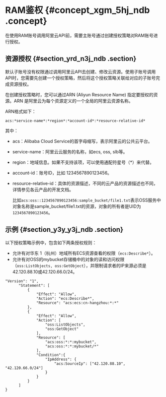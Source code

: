 # RAM鉴权 {#concept_xgm_5hj_ndb .concept}

在使用RAM账号调用阿里云API前，需要主账号通过创建授权策略对RAM账号进行授权。

## 资源授权 {#section_yrd_n3j_ndb .section}

默认子账号没有权限通过调用阿里云API去创建、修改云资源。使用子账号调用API时，您需要先创建一个授权策略，然后将这个授权策略关联给对应的子账号完成资源授权。

在创建授权策略时，您可以通过ARN \(Aliyun Resource Name\) 指定要授权的资源。ARN 是阿里云为每个资源定义的一个全局的阿里云资源名称。

ARN格式如下：

```
acs:*service-name*:*region*:*account-id*:*resource-relative-id*
```

其中：

-   acs：Alibaba Cloud Service的首字母缩写，表示阿里云的公共云平台。
-   service-name：阿里云云服务的名称，如ecs, oss, slb等。
-   region：地域信息。如果不支持该项，可以使用通配符星号（\*）来代替。

-   account-id：账号ID，比如 1234567890123456。

-   resource-relative-id：具体的资源描述，不同的云产品的资源描述也不同，详情参见各云产品的开发文档。

    比如`acs:oss::1234567890123456:sample_bucket/file1.txt`表示OSS服务中对象名称是sample\_bucket/file1.txt的资源，对象的所有者是UID为`1234567890123456`。


## 示例 {#section_y3y_y3j_ndb .section}

以下授权策略示例中，包含如下两条授权规则：

-   允许有对华东 1（杭州）地域所有ECS资源查看的权限（`ecs:Describe*`）。
-   允许有对OSS的mybucket存储桶中的对象的读和访问权限（`oss:ListObjects, oss:GetObject`），并限制请求者的IP来源必须是42.120.88.10或42.120.66.0/24。

```
"Version": "1",
      "Statement": [
          {
              "Effect": "Allow",
              "Action": "ecs:Describe*",
              "Resource": "acs:ecs:cn-hangzhou:*:*"
          },
          {
              "Effect": "Allow",
              "Action": [
                  "oss:ListObjects",
                  "oss:GetObject"
              ],
              "Resource": [
                  "acs:oss:*:*:mybucket",
                  "acs:oss:*:*:mybucket/*"
              ],
              "Condition":{
                  "IpAddress": {
                      "acs:SourceIp": ["42.120.88.10", "42.120.66.0/24"]
                  }
              }
          }
      ]
}
```

